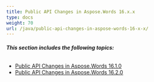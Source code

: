 ```yaml
---
title: Public API Changes in Aspose.Words 16.x.x
type: docs
weight: 70
url: /java/public-api-changes-in-aspose-words-16-x-x/
---
```


###### **This section includes the following topics:** 
- [Public API Changes in Aspose.Words 16.1.0](/words/java/public-api-changes-in-aspose-words-16-1-0-html/)
- [Public API Changes in Aspose.Words 16.2.0](/words/java/public-api-changes-in-aspose-words-16-2-0-html/)
